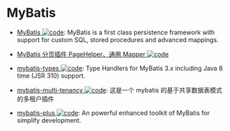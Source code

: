 # MyBatis

- [MyBatis ![code](https://martrix-usa.oss-accelerate.aliyuncs.com/logo/code.svg)](http://www.mybatis.org/mybatis-3/zh/java-api.html): MyBatis is a first class persistence framework with support for custom SQL, stored procedures and advanced mappings.

- [MyBatis 分页插件 PageHelper、通用 Mapper ![code](https://martrix-usa.oss-accelerate.aliyuncs.com/logo/code.svg)](http://mybatis.tk/)

- [mybatis-types ![code](https://martrix-usa.oss-accelerate.aliyuncs.com/logo/code.svg)](https://github.com/javaplugs/mybatis-types/): Type Handlers for MyBatis 3.x including Java 8 time (JSR 310) support.

- [mybatis-multi-tenancy ![code](https://martrix-usa.oss-accelerate.aliyuncs.com/logo/code.svg)](https://github.com/Mearalu/mybatis-multi-tenancy): 这是一个 mybatis 的基于共享数据表模式的多租户插件

- [mybatis-plus ![code](https://martrix-usa.oss-accelerate.aliyuncs.com/logo/code.svg)](https://github.com/baomidou/mybatis-plus): An powerful enhanced toolkit of MyBatis for simplify development.
